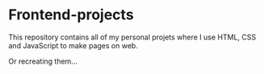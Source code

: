 # Frontend-projects

This repository contains all of my personal projets where I use HTML, CSS and JavaScript to make pages on web.

Or recreating them...
